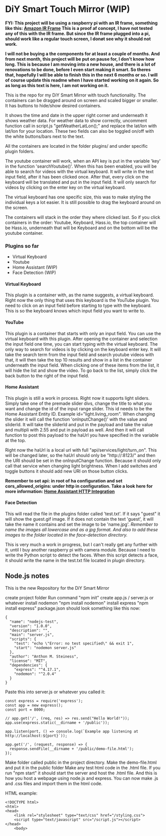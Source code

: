 # DiY Smart Touch Mirror (WIP)

**FYI: This project will be using a raspberry pi with an IR frame, something like this: [Amazon IR Frame](https://www.amazon.co.uk/Deyowo-Infrared-Overlay-Interactive-Whiteboard/dp/B07XTM964X) This is a proof af concept, I have not tested any of this with the IR frame. But since the IR frame plugged into a pi, should work like a regular touch screen, I donøt see why it should not work.** 

**I will not be buying a the components for at least a couple of months. And from next month, this project will be put on pause for, I don't know how long. This is because I am moving into a new house, and there is a lot of renovations to be done, before I even start making it smart. So theres that, hopefully I will be able to finish this in the next 6 months or so. I will of course update this readme when I have started working on it again. So as long as this text is here, I am not working on it.**

This is the repo for my DiY Smart Mirror with touch functionality. The containers can be dragged around on screen and scaled bigger or smaller. It has buttons to hide/show desired containers. 

It shows the time and date in the upper right corner and underneath it shows weather data.
For weather data to show correctly, uncomment function call in script.js "getWeatherLatLon();" and replace the lat/lon with lat/lon for your location.
These two fields can also be toggled on/off with the white buttons/bars next to the text. 

All the containers are located in the folder plugins/ and under specific plugin folders.

The youtube container will work, when an API key is put in the variable 'key' in the function 'searchYoutube()'. When this has been enabled, you will be able to search for videos with the virtual keyboard. It will write in the text input field, after it has been clicked once. After that, every click on the keyboard will be translated and put in the input field. It will only search for videos by clicking on the enter key on the virtual keyboard.

The virtual keyboard has one specific size, this was to make styling the individual keys a lot easier. It is still possible to drag the keyboard around on the screen. 

The containers will stack in the order they where clicked last. So if you click containers in the order: Youtube, Keyboard, Hass.io, the top container will be Hass.io, underneath that will be Keyboard and on the bottom will be the youtube container.


### Plugins so far

- Virtual Keyboard
- Youtube
- Home Assistant (WIP)
- Face Detection (WIP)

#### Virtual Keyboard

This plugin is a container with, as the name suggests, a virtual keyboard. Right now the only thing that uses this keyboard is the YouTube plugin.
You need to click on an input field before starting to type with the keyboard. This is so the keyboard knows which input field you want to write to.

#### YouTube

This plugin is a container that starts with only an input field. You can use the virtual keyboard with this plugin. After opening the container and selection the input field one time, you can start typing with the virtual keyboard.
The only way to search for videos is by clicking on the keyboard enter key.
It will take the search term from the input field and search youtube videos with that, it will then take the top 10 results and show in a list in the container underneath the input field. When clicking one of these items from the list, it will hide the list and show the video. To go back to the list, simply click the back button to the right of the input field.

#### Home Assistant

This plugin is still a work in process. Right now it supports light sliders. Simply take one of the premade slider divs, change the title to what you want and change the id of the input range slider. This id needs to be the Home Assistant Entity ID. Example id="light.living_room".
When changing the slider it will call the function 'onInputChange()' with the value and sliderId. It will take the sliderId and put in the payload and take the value and multipli with 2.55 and put in payload as well. And then it will call function to post this payload to the haUrl you have specified in the variable at the top.

Right now the haUrl is a local url with full "api/services/light/turn_on". This will be changed later, so the haUrl should only be "http://<ha-ip>:8123/" and then the URI should be set in the onInputChange function.
Because it should only call that service when changing light brightness. 
When I add switches and toggle buttons it should add new URI on those button clicks.

**Remember to set api: in root of ha configuration and set cors_allowed_origins: under http in configuration. Take a look here for more information: [Home Assistant HTTP Integration](https://www.home-assistant.io/integrations/http/)**

#### Face Detection

This will read the file in the plugins folder called 'test.txt'. If it says "guest" it will show the guest.gif image. If it does not contain the text 'guest', it will take the name it contains and set the image to be 'name.jpg'. *Remember to name the images all lowercase and as a jpg format. And also to add these images to the folder located in the face-detection directory.*

This is very much a work in progress, but I can't really get any further with it, until I buy another raspberry pi with camera module. Because I need to write the Python script to detect the faces. When this script detects a face, it should write the name in the test.txt file located in plugin directory.


## Node.js notes

This is the new Repository for the DiY Smart Mirror

create project folder
Run command "npm init"
create app.js / server.js or whatever
install nodemon "npm install nodemon"
install express "npm install express"
package.json should look something like this now:
```
{
  "name": "nodejs-test",
  "version": "1.0.0",
  "description": "",
  "main": "server.js",
  "scripts": {
    "test": "echo \"Error: no test specified\" && exit 1",
    "start": "nodemon server.js"
  },
  "author": "Anthon M. Steiness",
  "license": "MIT",
  "dependencies": {
    "express": "^4.17.1",
    "nodemon": "^2.0.4"
  }
}
```
 
Paste this into server.js or whatever you called it:
```
const express = require('express');
const app = new express();
const port = 8000;
 
// app.get('/', (req, res) => res.send("Hello World!"));
app.use(express.static(__dirname + '/public'));
 
app.listen(port, () => console.log(`Example app listening at http://localhost:${port}`));
 
app.get('/', (request, response) => {
  response.sendFile(__dirname + '/public/demo-file.html');
});
```

Make folder called public in the project directory.
Make the demo-file.html and put it in the public folder
Make any test html code in the .html file.
If you run "npm start" it should start the server and host the .html file. And this is how you host a webpage using node.js and express.
You can now make .js and .css files and import them in the html code.
 
HTML example:
```
<!DOCTYPE html>
<html>
<head>
    <link rel="stylesheet" type="text/css" href="/styling.css">
    <script type="text/javascript" src="/script.js"></script>
</head>
    <body>
```
